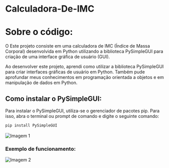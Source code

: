 # Calculadora-De-IMC
<!DOCTYPE html>
<html>
  <head>
    <meta charset="UTF-8">
  </head>
  <body>
    <h1>Sobre o código:</h1>
    <p>O Este projeto consiste em uma calculadora de IMC (Índice de Massa Corporal) desenvolvida em Python utilizando a biblioteca PySimpleGUI para criação de uma interface gráfica de usuário (GUI).</p>
    <p>Ao desenvolver este projeto, aprendi como utilizar a biblioteca PySimpleGUI para criar interfaces gráficas de usuário em Python. Também pude aprofundar meus conhecimentos em programação orientada a objetos e em manipulação de dados em Python.</p> 
    <h2>Como instalar o PySimpleGUI:</h2>
    <p>Para instalar o PySimpleGUI, utiliza-se o gerenciador de pacotes pip. Para isso, abra o terminal ou prompt de comando e digite o seguinte comando:</p>
    <code>pip install PySimpleGUI</code>
    <br><br>
    <img src="https://user-images.githubusercontent.com/121200148/221945705-7a666b81-ffaf-47d2-b3dc-cf88b7c089b7.png" alt="Imagem 1">
    <h3>Exemplo de funcionamento:</h3>
    <img src="https://user-images.githubusercontent.com/121200148/221945954-b5d3ff47-e582-457e-89bc-27bb842605c7.png" alt="Imagem 2">
  </body>
</html>

